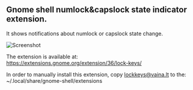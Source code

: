 ## Gnome shell numlock&capslock state indicator extension.

It shows notifications about numlock or capslock state change.

![Screenshot](https://github.com/kazysmaster/gnome-shell-extension-lockkeys/raw/master/screenshot.png)

The extension is available at: https://extensions.gnome.org/extension/36/lock-keys/

In order to manually install this extension, copy lockkeys@vaina.lt to the:
~/.local/share/gnome-shell/extensions
